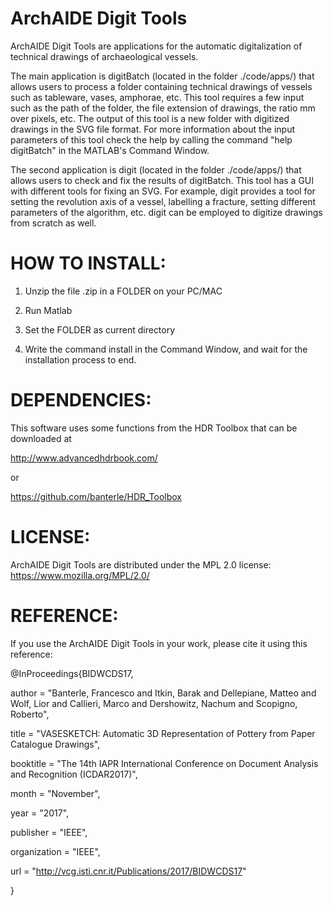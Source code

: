 ArchAIDE Digit Tools
====================
ArchAIDE Digit Tools are applications for the automatic digitalization of technical drawings of archaeological vessels.

The main application is digitBatch (located in the folder ./code/apps/) that allows users to process a folder containing
technical drawings of vessels such as tableware, vases, amphorae, etc. This tool requires a few input such as
the path of the folder, the file extension of drawings, the ratio mm over pixels, etc. The output of this tool
is a new folder with digitized drawings in the SVG file format. For more information about the input parameters
of this tool check the help by calling the command "help digitBatch" in the MATLAB's Command Window.

The second application is digit (located in the folder ./code/apps/) that allows users to check and fix the results
of digitBatch. This tool has a GUI with different tools for fixing an SVG. For example, digit provides a tool for
setting the revolution axis of a vessel, labelling a fracture, setting different parameters of the algorithm, etc.
digit can be employed to digitize drawings from scratch as well.

HOW TO INSTALL:
===============
1) Unzip the file .zip in a FOLDER on your PC/MAC

2) Run Matlab

3) Set the FOLDER as current directory

4) Write the command install in the Command Window, and wait for the installation process to end.

DEPENDENCIES:
=============

This software uses some functions from the HDR Toolbox that can be downloaded at

http://www.advancedhdrbook.com/

or

https://github.com/banterle/HDR_Toolbox

LICENSE:
========
ArchAIDE Digit Tools are distributed under the MPL 2.0 license: https://www.mozilla.org/MPL/2.0/


REFERENCE:
==========
If you use the ArchAIDE Digit Tools in your work, please cite it using this reference:

@InProceedings\{BIDWCDS17,

  author       = "Banterle, Francesco and Itkin, Barak  and Dellepiane, Matteo and Wolf, Lior and Callieri, Marco and Dershowitz, Nachum and Scopigno, Roberto",

  title        = "VASESKETCH: Automatic 3D Representation of Pottery from Paper Catalogue Drawings",

  booktitle    = "The 14th IAPR International Conference on Document Analysis and Recognition (ICDAR2017)",

  month        = "November",

  year         = "2017",

  publisher    = "IEEE",

  organization = "IEEE",

  url          = "http://vcg.isti.cnr.it/Publications/2017/BIDWCDS17"

}
